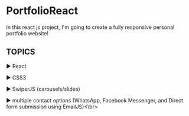 # PortfolioReact

In this react js project, I'm going to create a fully responsive personal portfolio website! 

## TOPICS

▶️ React

▶️ CSS3 

▶️ SwiperJS (carousels/slides)

▶️ multiple contact options (WhatsApp, Facebook Messenger, and Direct form submission using EmailJS)<\br>

